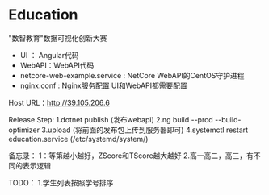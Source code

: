 # Education

"数智教育"数据可视化创新大赛

- UI ： Angular代码
- WebAPI：WebAPI代码
- netcore-web-example.service : NetCore WebAPI的CentOS守护进程
- nginx.conf : Nginx服务配置 UI和WebAPI都需要配置

Host URL：http://39.105.206.6

Release Step:
1.dotnet publish (发布webapi)
2.ng build --prod --build-optimizer
3.upload (将前面的发布包上传到服务器即可)
4.systemctl restart education.service (/etc/systemd/system/)

备忘录：
1：等第越小越好，ZScore和TScore越大越好
2.高一高二，高三，有不同的表示逻辑

TODO：
1.学生列表按照学号排序